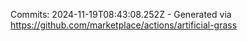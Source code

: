 Commits: 2024-11-19T08:43:08.252Z - Generated via https://github.com/marketplace/actions/artificial-grass
<br>
